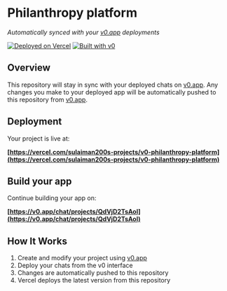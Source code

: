 # Philanthropy platform

*Automatically synced with your [v0.app](https://v0.app) deployments*

[![Deployed on Vercel](https://img.shields.io/badge/Deployed%20on-Vercel-black?style=for-the-badge&logo=vercel)](https://vercel.com/sulaiman200s-projects/v0-philanthropy-platform)
[![Built with v0](https://img.shields.io/badge/Built%20with-v0.app-black?style=for-the-badge)](https://v0.app/chat/projects/QdVjD2TsAol)

## Overview

This repository will stay in sync with your deployed chats on [v0.app](https://v0.app).
Any changes you make to your deployed app will be automatically pushed to this repository from [v0.app](https://v0.app).

## Deployment

Your project is live at:

**[https://vercel.com/sulaiman200s-projects/v0-philanthropy-platform](https://vercel.com/sulaiman200s-projects/v0-philanthropy-platform)**

## Build your app

Continue building your app on:

**[https://v0.app/chat/projects/QdVjD2TsAol](https://v0.app/chat/projects/QdVjD2TsAol)**

## How It Works

1. Create and modify your project using [v0.app](https://v0.app)
2. Deploy your chats from the v0 interface
3. Changes are automatically pushed to this repository
4. Vercel deploys the latest version from this repository
